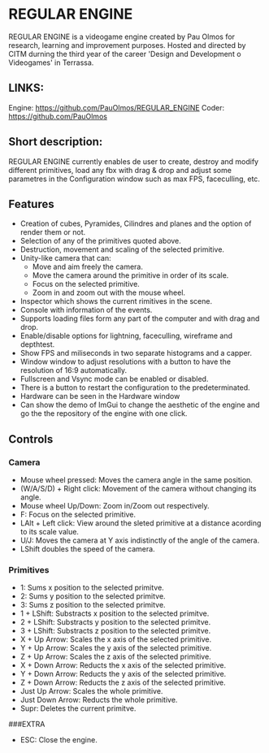 # REGULAR ENGINE

REGULAR ENGINE is a videogame engine created by Pau Olmos for research, learning and improvement purposes. Hosted and directed by CITM durning the third year of the career 'Design and Development o Videogames' in Terrassa.

## LINKS:

Engine: https://github.com/PauOlmos/REGULAR_ENGINE
Coder: https://github.com/PauOlmos

## Short description:

REGULAR ENGINE currently enables de user to create, destroy and modify different primitives, load any fbx with drag & drop and adjust some parametres in the Configuration window such as max FPS, faceculling, etc.

## Features

* Creation of cubes, Pyramides, Cilindres and planes and the option of render them or not.
* Selection of any of the primitives quoted above.
* Destruction, movement and scaling of the selected primitive.
* Unity-like camera that can:
  * Move and aim freely the camera.
  * Move the camera around the primitive in order of its scale. 
  * Focus on the selected primitive.
  *  Zoom in and zoom out with the mouse wheel.
* Inspector which shows the current rimitives in the scene.
* Console with information of the events.
* Supports loading files form any part of the computer and with drag and drop.
* Enable/disable options for lightning, faceculling, wireframe and depthtest.
* Show FPS and miliseconds in two separate histograms and a capper.
* Window window to adjust resolutions with a button to have the resolution of 16:9 automatically.
* Fullscreen and Vsync mode can be enabled or disabled.
* There is a button to restart the configuration to the predeterminated.
* Hardware can be seen in the Hardware window
* Can show the demo of ImGui to change the aesthetic of the engine and go the the repository of the engine with one click.

## Controls

### Camera
* Mouse wheel pressed: Moves the camera angle in the same position.
* (W/A/S/D) + Right click: Movement of the camera without changing its angle.
* Mouse wheel Up/Down: Zoom in/Zoom out respectively.
* F: Focus on the selected primitive.
* LAlt + Left click: View around the sleted primitive at a distance acording to its scale value.
* U/J: Moves the camera at Y axis indistinctly of the angle of the camera.
* LShift doubles the speed of the camera.
### Primitives
* 1: Sums x position to the selected primitve.
* 2: Sums y position to the selected primitve.
* 3: Sums z position to the selected primitve.
* 1 + LShift: Substracts x position to the selected primitve.
* 2 + LShift: Substracts y position to the selected primitve.
* 3 + LShift: Substracts z position to the selected primitve.
* X + Up Arrow: Scales the x axis of the selected primitive.
* Y + Up Arrow: Scales the y axis of the selected primitive.
* Z + Up Arrow: Scales the z axis of the selected primitive.
* X + Down Arrow: Reducts the x axis of the selected primitive.
* Y + Down Arrow: Reducts the y axis of the selected primitive.
* Z + Down Arrow: Reducts the z axis of the selected primitive.
* Just Up Arrow: Scales the whole primitive.
* Just Down Arrow: Reducts the whole primitive.
* Supr: Deletes the current primitve.

###EXTRA
* ESC: Close the engine.
